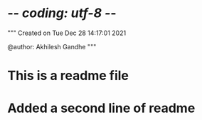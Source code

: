 # -*- coding: utf-8 -*-
"""
Created on Tue Dec 28 14:17:01 2021

@author: Akhilesh Gandhe
"""

# This is a readme file
# Added a second line of readme